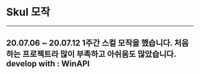 # Skul 모작

-------------------------
20.07.06 ~ 20.07.12 
1주간 스컬 모작을 했습니다.
처음하는 프로젝트라 많이 부족하고 아쉬움도 많았습니다. 
develop with : WinAPI
--------------------------
